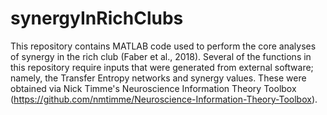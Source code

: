 # synergyInRichClubs

This repository contains MATLAB code used to perform the core analyses of synergy in the rich club (Faber et al., 2018). Several of the functions in this repository require inputs that were generated from external software; namely, the Transfer Entropy networks and synergy values. These were obtained via Nick Timme's Neuroscience Information Theory Toolbox (https://github.com/nmtimme/Neuroscience-Information-Theory-Toolbox). 
